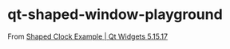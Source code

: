 qt-shaped-window-playground
===========================
From [Shaped Clock Example | Qt Widgets 5.15.17](https://doc.qt.io/qt-5/qtwidgets-widgets-shapedclock-example.html#shapedclock-class-implementation)
